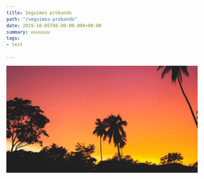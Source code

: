 ```yaml
---
title: Seguimos probando
path: "/seguimos-probando"
date: 2019-10-05T06:00:00.000+00:00
summary: euuuuuu
tags:
- test

---
```

![](./images/blog_bg_2.jpg)
